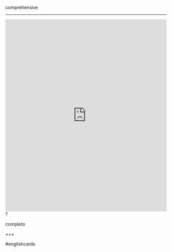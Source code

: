 comprehensive
___
<iframe src="https://youglish.com/pronounce/comprehensive/english" style="width:100%; height:600px;" frameborder="0"></iframe>
?

completo
<!--SR:!2025-03-26,4,270-->
+++

#englishcards